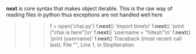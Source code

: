 __next__ is core syntax that makes object iterable. This is the raw way of reading files in python thus exceptions are not handled well here

>>> f = open('chai.py')
>>> f.__next__()
‘import time\n'
>>> f.__next__()
'print ("chai is here")\n'
>>> f.__next__()
‘username = "hitesh"\n'
>>> f.__next__()
‘print (username)'
>>> f.__next__()
Traceback (most recent call last):
File "<stdin>", Line 1, in <module>
StopIteration
>>>
